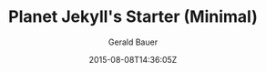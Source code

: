 ---
title: "Planet Jekyll's Starter (Minimal)"
github: https://github.com/planetjekyll/jekyll-starter-theme
demo: http://planetjekyll.github.io/jekyll-starter-theme/
author: Gerald Bauer

ssg:
  - Jekyll
cms:
  - No Cms
date: 2015-08-08T14:36:05Z
github_branch: master
stale: true
---